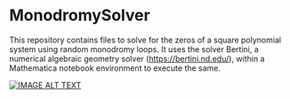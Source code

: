# MonodromySolver
This repository contains files to solve for the zeros of a square polynomial system using random monodromy loops. 
It uses the solver Bertini, a numerical algebraic geometry solver (https://bertini.nd.edu/), within a Mathematica notebook environment to execute the same.

[![IMAGE ALT TEXT](https://sites.nd.edu/aravind-baskar/files/2022/10/rml_icon-e1664822351634.jpg)](https://www.youtube.com/watch?v=tfYSGlw97Uw)
